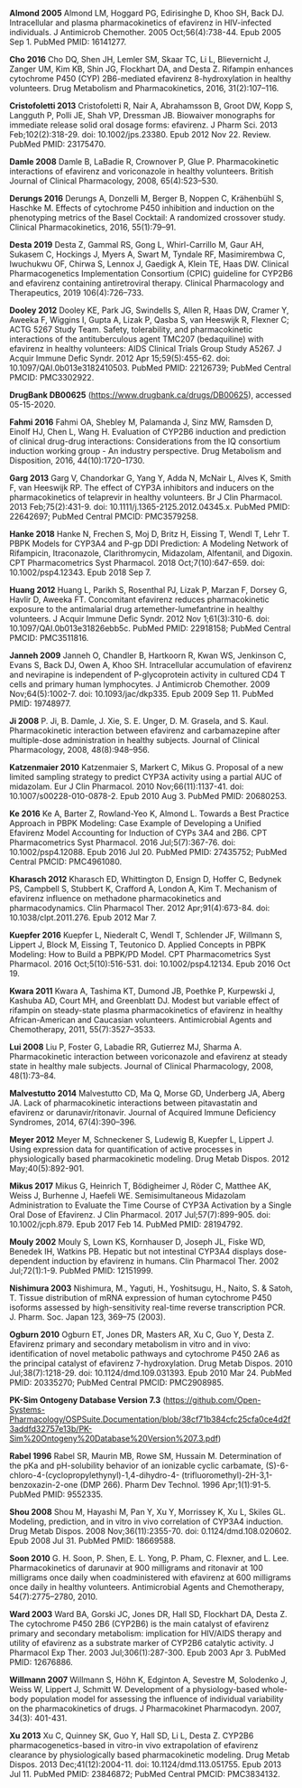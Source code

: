 **Almond 2005** Almond LM, Hoggard PG, Edirisinghe D, Khoo SH, Back DJ. Intracellular and plasma pharmacokinetics of efavirenz in HIV-infected individuals. J Antimicrob Chemother. 2005 Oct;56(4):738-44. Epub 2005 Sep 1. PubMed PMID: 16141277.

**Cho 2016** Cho DQ, Shen JH, Lemler SM, Skaar TC, Li L, Blievernicht J, Zanger UM, Kim KB, Shin JG, Flockhart DA, and Desta Z. Rifampin enhances cytochrome P450 (CYP) 2B6-mediated efavirenz 8-hydroxylation in healthy volunteers. Drug Metabolism and Pharmacokinetics, 2016, 31(2):107–116.

**Cristofoletti 2013** Cristofoletti R, Nair A, Abrahamsson B, Groot DW, Kopp S, Langguth P, Polli JE, Shah VP, Dressman JB. Biowaiver monographs for immediate release solid oral dosage forms: efavirenz. J Pharm Sci. 2013 Feb;102(2):318-29. doi: 10.1002/jps.23380. Epub 2012 Nov 22. Review. PubMed PMID: 23175470.

**Damle 2008** Damle B, LaBadie R, Crownover P, Glue P. Pharmacokinetic interactions of efavirenz and voriconazole in healthy volunteers. British Journal of Clinical Pharmacology, 2008, 65(4):523–530.

**Derungs 2016** Derungs A, Donzelli M, Berger B, Noppen C, Krähenbühl S, Haschke M. Effects of cytochrome P450 inhibition and induction on the phenotyping metrics of the Basel Cocktail: A randomized crossover study. Clinical Pharmacokinetics, 2016, 55(1):79–91.

**Desta 2019** Desta Z, Gammal RS, Gong L, Whirl-Carrillo M, Gaur AH, Sukasem C, Hockings J, Myers A, Swart M, Tyndale RF, Masimirembwa C, Iwuchukwu OF, Chirwa S, Lennox J, Gaedigk A, Klein TE, Haas DW. Clinical Pharmacogenetics Implementation Consortium (CPIC) guideline for CYP2B6 and efavirenz containing antiretroviral therapy. Clinical Pharmacology and Therapeutics, 2019 106(4):726–733.

**Dooley 2012** Dooley KE, Park JG, Swindells S, Allen R, Haas DW, Cramer Y, Aweeka F, Wiggins I, Gupta A, Lizak P, Qasba S, van Heeswijk R, Flexner C; ACTG 5267 Study Team. Safety, tolerability, and pharmacokinetic interactions of the antituberculous agent TMC207 (bedaquiline) with efavirenz in healthy volunteers: AIDS Clinical Trials Group Study A5267. J Acquir Immune Defic Syndr. 2012 Apr 15;59(5):455-62. doi: 10.1097/QAI.0b013e3182410503. PubMed PMID: 22126739; PubMed Central PMCID: PMC3302922.

**DrugBank DB00625** (https://www.drugbank.ca/drugs/DB00625), accessed 05-15-2020.

**Fahmi 2016** Fahmi OA, Shebley M, Palamanda J, Sinz MW, Ramsden D, Einolf HJ, Chen L, Wang H. Evaluation of CYP2B6 induction and prediction of clinical drug-drug interactions: Considerations from the IQ consortium induction working group - An industry perspective. Drug Metabolism and Disposition, 2016, 44(10):1720–1730.

**Garg 2013** Garg V, Chandorkar G, Yang Y, Adda N, McNair L, Alves K, Smith F, van Heeswijk RP. The effect of CYP3A inhibitors and inducers on the pharmacokinetics of telaprevir in healthy volunteers. Br J Clin Pharmacol. 2013 Feb;75(2):431-9. doi: 10.1111/j.1365-2125.2012.04345.x. PubMed PMID: 22642697; PubMed Central PMCID: PMC3579258.

**Hanke 2018** Hanke N, Frechen S, Moj D, Britz H, Eissing T, Wendl T, Lehr T. PBPK  Models for CYP3A4 and P-gp DDI Prediction: A Modeling Network of  Rifampicin, Itraconazole, Clarithromycin, Midazolam, Alfentanil, and  Digoxin. CPT Pharmacometrics Syst Pharmacol. 2018 Oct;7(10):647-659. doi: 10.1002/psp4.12343. Epub 2018 Sep 7.

**Huang 2012** Huang L, Parikh S, Rosenthal PJ, Lizak P, Marzan F, Dorsey G, Havlir D, Aweeka FT. Concomitant efavirenz reduces pharmacokinetic exposure to the antimalarial drug artemether-lumefantrine in healthy volunteers. J Acquir Immune Defic Syndr. 2012 Nov 1;61(3):310-6. doi: 10.1097/QAI.0b013e31826ebb5c. PubMed PMID: 22918158; PubMed Central PMCID: PMC3511816.

**Janneh 2009** Janneh O, Chandler B, Hartkoorn R, Kwan WS, Jenkinson C, Evans S, Back DJ, Owen A, Khoo SH. Intracellular accumulation of efavirenz and nevirapine is independent of P-glycoprotein activity in cultured CD4 T cells and primary human lymphocytes. J Antimicrob Chemother. 2009 Nov;64(5):1002-7. doi: 10.1093/jac/dkp335. Epub 2009 Sep 11. PubMed PMID: 19748977.

**Ji 2008** P. Ji, B. Damle, J. Xie, S. E. Unger, D. M. Grasela, and S. Kaul. Pharmacokinetic interaction between efavirenz and carbamazepine after multiple-dose administration in healthy subjects. Journal of Clinical Pharmacology, 2008, 48(8):948–956.

**Katzenmaier 2010** Katzenmaier S, Markert C, Mikus G. Proposal of a new limited sampling strategy to predict CYP3A activity using a partial AUC of midazolam. Eur J Clin Pharmacol. 2010 Nov;66(11):1137-41. doi: 10.1007/s00228-010-0878-2. Epub 2010 Aug 3. PubMed PMID: 20680253.

**Ke 2016** Ke A, Barter Z, Rowland-Yeo K, Almond L. Towards a Best Practice Approach in PBPK Modeling: Case Example of Developing a Unified Efavirenz Model Accounting for Induction of CYPs 3A4 and 2B6. CPT Pharmacometrics Syst Pharmacol. 2016 Jul;5(7):367-76. doi: 10.1002/psp4.12088. Epub 2016 Jul 20. PubMed PMID: 27435752; PubMed Central PMCID: PMC4961080.

**Kharasch 2012** Kharasch ED, Whittington D, Ensign D, Hoffer C, Bedynek PS, Campbell S, Stubbert K, Crafford A, London A, Kim T. Mechanism of efavirenz influence on methadone pharmacokinetics and pharmacodynamics. Clin Pharmacol Ther. 2012 Apr;91(4):673-84. doi: 10.1038/clpt.2011.276. Epub 2012 Mar 7.

**Kuepfer 2016** Kuepfer L, Niederalt C, Wendl T, Schlender JF, Willmann S, Lippert J, Block M, Eissing T, Teutonico D. Applied Concepts in PBPK Modeling: How to Build a PBPK/PD Model. CPT Pharmacometrics Syst Pharmacol. 2016 Oct;5(10):516-531. doi: 10.1002/psp4.12134. Epub 2016 Oct 19.

**Kwara 2011** Kwara A, Tashima KT, Dumond JB, Poethke P, Kurpewski J, Kashuba AD, Court MH, and Greenblatt DJ. Modest but variable effect of rifampin on steady-state plasma pharmacokinetics of efavirenz in healthy African-American and Caucasian volunteers. Antimicrobial Agents and Chemotherapy, 2011, 55(7):3527–3533.

**Lui 2008** Liu P, Foster G, Labadie RR, Gutierrez MJ, Sharma A. Pharmacokinetic interaction between voriconazole and efavirenz at steady state in healthy male subjects. Journal of Clinical Pharmacology, 2008, 48(1):73–84.

**Malvestutto 2014** Malvestutto CD, Ma Q, Morse GD, Underberg JA, Aberg JA. Lack of pharmacokinetic interactions between pitavastatin and efavirenz or darunavir/ritonavir. Journal of Acquired Immune Deficiency Syndromes, 2014, 67(4):390–396.

**Meyer 2012** Meyer M, Schneckener S, Ludewig B, Kuepfer L, Lippert J. Using expression data for quantification of active processes in physiologically based pharmacokinetic modeling. Drug Metab Dispos. 2012 May;40(5):892-901.

**Mikus 2017** Mikus G, Heinrich T, Bödigheimer J, Röder C, Matthee AK, Weiss J, Burhenne J, Haefeli WE. Semisimultaneous Midazolam Administration to Evaluate the Time Course of CYP3A Activation by a Single Oral Dose of Efavirenz. J Clin Pharmacol. 2017 Jul;57(7):899-905. doi: 10.1002/jcph.879. Epub 2017 Feb 14. PubMed PMID: 28194792.

**Mouly 2002** Mouly S, Lown KS, Kornhauser D, Joseph JL, Fiske WD, Benedek IH, Watkins PB. Hepatic but not intestinal CYP3A4 displays dose-dependent induction by efavirenz in humans. Clin Pharmacol Ther. 2002 Jul;72(1):1-9. PubMed PMID: 12151999.

**Nishimura 2003** Nishimura, M., Yaguti, H., Yoshitsugu, H., Naito, S. & Satoh, T. Tissue distribution of mRNA expression of human cytochrome P450 isoforms assessed by high-sensitivity real-time reverse transcription PCR. J. Pharm. Soc. Japan 123, 369–75 (2003).

**Ogburn 2010** Ogburn ET, Jones DR, Masters AR, Xu C, Guo Y, Desta Z. Efavirenz primary and secondary metabolism in vitro and in vivo: identification of novel metabolic pathways and cytochrome P450 2A6 as the principal catalyst of efavirenz 7-hydroxylation. Drug Metab Dispos. 2010 Jul;38(7):1218-29. doi: 10.1124/dmd.109.031393. Epub 2010 Mar 24. PubMed PMID: 20335270; PubMed Central PMCID: PMC2908985.

**PK-Sim Ontogeny Database Version 7.3** (https://github.com/Open-Systems-Pharmacology/OSPSuite.Documentation/blob/38cf71b384cfc25cfa0ce4d2f3addfd32757e13b/PK-Sim%20Ontogeny%20Database%20Version%207.3.pdf)

**Rabel 1996** Rabel SR, Maurin MB, Rowe SM, Hussain M. Determination of the pKa and pH-solubility behavior of an ionizable cyclic carbamate, (S)-6-chloro-4-(cyclopropylethynyl)-1,4-dihydro-4-
(trifluoromethyl)-2H-3,1-benzoxazin-2-one (DMP 266). Pharm Dev Technol. 1996 Apr;1(1):91-5. PubMed PMID: 9552335.

**Shou 2008** Shou M, Hayashi M, Pan Y, Xu Y, Morrissey K, Xu L, Skiles GL. Modeling, prediction, and in vitro in vivo correlation of CYP3A4 induction. Drug Metab Dispos. 2008 Nov;36(11):2355-70. doi: 0.1124/dmd.108.020602. Epub 2008 Jul 31. PubMed PMID: 18669588.

**Soon 2010** G. H. Soon, P. Shen, E. L. Yong, P. Pham, C. Flexner, and L. Lee. Pharmacokinetics
of darunavir at 900 milligrams and ritonavir at 100 milligrams once daily when coadministered
with efavirenz at 600 milligrams once daily in healthy volunteers. Antimicrobial
Agents and Chemotherapy, 54(7):2775–2780, 2010.

**Ward 2003** Ward BA, Gorski JC, Jones DR, Hall SD, Flockhart DA, Desta Z. The cytochrome P450 2B6 (CYP2B6) is the main catalyst of efavirenz primary and secondary metabolism: implication for HIV/AIDS therapy and utility of efavirenz as a substrate marker of CYP2B6 catalytic activity. J Pharmacol Exp Ther. 2003 Jul;306(1):287-300. Epub 2003 Apr 3. PubMed PMID: 12676886.

**Willmann 2007** Willmann S, Höhn K, Edginton A, Sevestre M, Solodenko J, Weiss W, Lippert J, Schmitt W. Development of a physiology-based whole-body population model for assessing the influence of individual variability on the pharmacokinetics of drugs. J Pharmacokinet Pharmacodyn. 2007, 34(3): 401-431.

**Xu 2013** Xu C, Quinney SK, Guo Y, Hall SD, Li L, Desta Z. CYP2B6 pharmacogenetics-based in vitro-in vivo extrapolation of efavirenz clearance by physiologically based pharmacokinetic modeling. Drug Metab Dispos. 2013 Dec;41(12):2004-11. doi: 10.1124/dmd.113.051755. Epub 2013 Jul 11. PubMed PMID: 23846872; PubMed Central PMCID: PMC3834132.